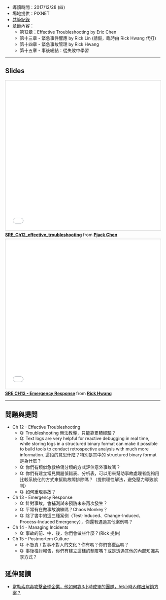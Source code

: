 
* 導讀時間：2017/12/28 (四)
* 場地提供：PIXNET
* [共筆紀錄](https://hackmd.io/B1YTFIn1Sy-ze2iwp9G-1A)
* 章節內容：
    * 第12章：Effective Troubleshooting by Eric Chen
    * 第十三章 - 緊急事件響應 by Rick Lin (請假，臨時由 Rick Hwang 代打)
    * 第十四章 - 緊急事故管理 by Rick Hwang
    * 第十五章 - 事後總結：從失敗中學習

---
## Slides

<iframe src="//www.slideshare.net/slideshow/embed_code/key/fUwmUxIDiDl0yE" width="595" height="485" frameborder="0" marginwidth="0" marginheight="0" scrolling="no" style="border:1px solid #CCC; border-width:1px; margin-bottom:5px; max-width: 100%;" allowfullscreen> </iframe> <div style="margin-bottom:5px"> <strong> <a href="//www.slideshare.net/pjackchen/srech12effectivetroubleshooting" title="SRE_Ch12_effective_troubleshooting" target="_blank">SRE_Ch12_effective_troubleshooting</a> </strong> from <strong><a href="https://www.slideshare.net/pjackchen" target="_blank">Pjack Chen</a></strong> </div>

<iframe src="//www.slideshare.net/slideshow/embed_code/key/dXsXOuynq08kSW" width="595" height="485" frameborder="0" marginwidth="0" marginheight="0" scrolling="no" style="border:1px solid #CCC; border-width:1px; margin-bottom:5px; max-width: 100%;" allowfullscreen> </iframe> <div style="margin-bottom:5px"> <strong> <a href="//www.slideshare.net/rickhwang/sre-ch13-emergency-response" title="SRE CH13 - Emergency Response" target="_blank">SRE CH13 - Emergency Response</a> </strong> from <strong><a href="https://www.slideshare.net/rickhwang" target="_blank">Rick Hwang</a></strong> </div>


---
## 問題與提問

* Ch 12 - Effective Troubleshooting
    * Q: Troubleshooting 無法教導，只能靠累積經驗？
    * Q: Text logs are very helpful for reactive debugging in real time, while storing logs in a structured binary format can make it possible to build tools to conduct retrospective analysis with much more information. 這段的意思什麼？特別是其中的 structured binary format 是為什麼？
    * Q: 你們有類似急救檢傷分類的方式評估意外事故嗎？
    * Q: 你們有建立常見問題偵錯表、分析表，可以用來幫助事故處理者能夠用比較系統化的方式來幫助故障排除嗎？（提供理性解法，避免壓力導致誤判）
   * Q: 如何重現事故？
* Ch 13 - Emergency Response
    * Q: 針對事故，會補測試來預防未來再次發生？
    * Q: 平常有在做事故演練嗎？Chaos Monkey？
    * Q: 除了書中的這三種案例（Test-Induced、Change-Induced、Process-Induced Emergency），你還有遇過其他案例嗎？
* Ch 14 - Managing Incidents
    * Q: 事故的前、中、後，你們會做些什麼？(Rick 提供)
* Ch 15 - Postmortem Culture
    * Q: 不咎責 / 對事不對人的文化？你有嗎？你們會獵巫嗎？
    * Q: 事後檢討報告，你們有建立這樣的制度嗎？或是透過其他的內部知識共享方式？



## 延伸閱讀

* [當勒索病毒攻擊全球企業，他如何靠3小時成軍的團隊，56小時內釋出解鎖方案？](https://www.managertoday.com.tw/articles/view/55387)

